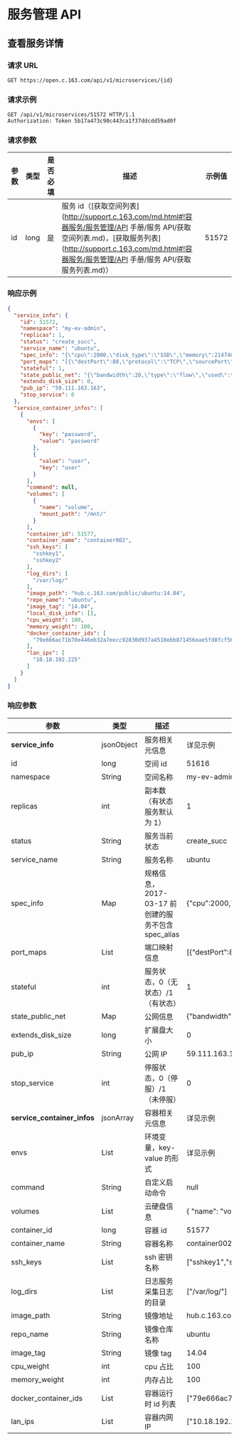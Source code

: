 # 服务管理 API

## 查看服务详情

### 请求 URL

`GET https://open.c.163.com/api/v1/microservices/{id}`

### 请求示例

```http
GET /api/v1/microservices/51572 HTTP/1.1
Authorization: Token 5b17a473c90c443ca1f37ddcdd59ad0f
```

### 请求参数

| 参数 | 类型 | 是否必填 |                                  描述                                 | 示例值 |
|------|------|----------|-----------------------------------------------------------------------|--------|
| id| long | 是       | 服务 id（[获取空间列表](http://support.c.163.com/md.html#!容器服务/服务管理/API 手册/服务 API/获取空间列表.md)，[获取服务列表](http://support.c.163.com/md.html#!容器服务/服务管理/API 手册/服务 API/获取服务列表.md)） |  51572 |


### 响应示例

```json
{
  "service_info": {
    "id": 51572,
    "namespace": "my-ev-admin",
    "replicas": 1,
    "status": "create_succ",
    "service_name": "ubuntu",
    "spec_info": "{\"cpu\":2000,\"disk_type\":\"SSD\",\"memory\":2147483648,\"spec_alias\":\"C2M2S20\",\"storage\":20}",  //2017-03-17 前创建的服务不包含 spec_alias
    "port_maps": "[{\"destPort\":80,\"protocol\":\"TCP\",\"sourcePort\":8080}]",
    "stateful": 1,
    "state_public_net": "{\"bandwidth\":20,\"type\":\"flow\",\"used\":true}",
    "extends_disk_size": 0,
    "pub_ip": "59.111.163.163",
    "stop_service": 0
  },
  "service_container_infos": [
    {
      "envs": [
        {
          "key": "password",
          "value": "password"
        },
        {
          "value": "user",
          "key": "user"
        }
      ],
      "command": null,
      "volumes": [
        {
          "name": "volume",
          "mount_path": "/mnt/"
        }
      ],
      "container_id": 51577,
      "container_name": "container002",
      "ssh_keys": [
        "sshkey1",
        "sshkey2"
      ],
      "log_dirs": [
        "/var/log/"
      ],
      "image_path": "hub.c.163.com/public/ubuntu:14.04",
      "repo_name": "ubuntu",
      "image_tag": "14.04",
      "local_disk_info": [],
      "cpu_weight": 100,
      "memory_weight": 100,
      "docker_container_ids": [
        "79e666ac71b70e446eb32a7eecc92830d937a4518ebb871456eae5fd8fcf5627"
      ],
      "lan_ips": [
        "10.18.192.225"
      ]
    }
  ]
}
```

### 响应参数

|             参数            |    类型    |                描述               |                                                示例值                                                |
|-----------------------------|------------|-----------------------------------|------------------------------------------------------------------------------------------------------|
| **service_info**            | jsonObject | 服务相关元信息                    | 详见示例                                                                                             |
| id                          | long       | 空间 id                           | 51616                                                                                                |
| namespace                   | String     | 空间名称                          | my-ev-admin                                                                                          |
| replicas                    | int        | 副本数（有状态服务默认为 1）      | 1                                                                                                    |
| status                      | String     | 服务当前状态                      | create_succ                                                                                          |
| service_name                | String     | 服务名称                          | ubuntu                                                                                               |
| spec_info                   | Map        | 规格信息，2017-03-17 前创建的服务不包含 spec_alias                          | {\"cpu\":2000,\"disk_type\":\"SSD\",\"memory\":2147483648,\"spec_alias\":\"C2M2S20\",\"storage\":20} |
| port_maps                   | List       | 端口映射信息                      | [{\"destPort\":80,\"protocol\":\"TCP\",\"sourcePort\":8080}]                                         |
| stateful                    | int        | 服务状态，0（无状态）/1（有状态） | 1                                                                                                    |
| state_public_net            | Map        | 公网信息                          | {\"bandwidth\":20,\"type\":\"flow\",\"used\":true}                                                   |
| extends_disk_size           | long       | 扩展盘大小                        | 0                                                                                                    |
| pub_ip                      | String     | 公网 IP                           | 59.111.163.163                                                                                       |
| stop_service                | int        | 停服状态，0（停服）/1（未停服）   | 0                                                                                                    |
| **service_container_infos** | jsonArray  | 容器相关元信息                    | 详见示例                                                                                             |
| envs                        | List       | 环境变量，key-value 的形式        | 详见示例                                                                                             |
| command                     | String     | 自定义启动命令                    | null                                                                                                 |
| volumes                     | List       | 云硬盘信息                        | { "name": "volume","mount_path": "/mnt/"}                                                            |
| container_id                | long       | 容器 id                           | 51577                                                                                                |
| container_name              | String     | 容器名称                          | container002                                                                                         |
| ssh_keys                    | List       | ssh 密钥名称                      | ["sshkey1","sshkey2"]                                                                                |
| log_dirs                    | List       | 日志服务采集日志的目录            | ["/var/log/"]                                                                                        |
| image_path                  | String     | 镜像地址                          | hub.c.163.com/public/ubuntu:14.04                                                                    |
| repo_name                   | String     | 镜像仓库名称                      | ubuntu                                                                                               |
| image_tag                   | String     | 镜像 tag                          | 14.04                                                                                                |
| cpu_weight                  | int        | cpu 占比                          | 100                                                                                                  |
| memory_weight               | int        | 内存占比                          | 100                                                                                                  |
| docker_container_ids        | List       | 容器运行时 id 列表                | ["79e666ac71b70e446eb32a7eecc92830d937a4518ebb871456eae5fd8fcf5627"]                                 |
| lan_ips                     | List       | 容器内网 IP                       | ["10.18.192.225"]                                                                                    |